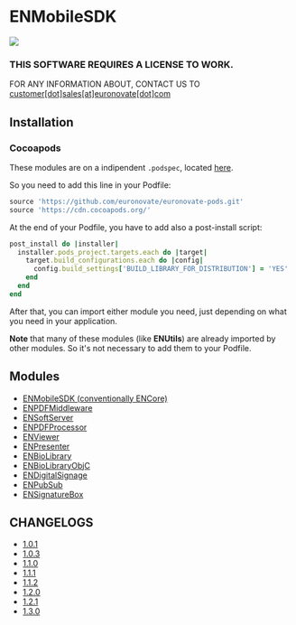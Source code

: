 # ENMobileSDK

![](https://badgen.net/badge/License/Apache%202.0/blue)

### THIS SOFTWARE REQUIRES A LICENSE TO WORK.

FOR ANY INFORMATION ABOUT, CONTACT US TO [customer[dot]sales[at]euronovate[dot]com](mailto:customer.sales@euronovate.com)

## Installation

### Cocoapods

These modules are on a indipendent `.podspec`, located [here](http://www.google.it).

So you need to add this line in your Podfile:

```ruby
source 'https://github.com/euronovate/euronovate-pods.git'
source 'https://cdn.cocoapods.org/'
```

At the end of your Podfile, you have to add also a post-install script:

```ruby
post_install do |installer|
  installer.pods_project.targets.each do |target|
    target.build_configurations.each do |config|
      config.build_settings['BUILD_LIBRARY_FOR_DISTRIBUTION'] = 'YES'
    end
  end
end
```

After that, you can import either module you need, just depending on what you need in your application.

**Note** that many of these modules (like **ENUtils**) are already imported by other modules. So it's not necessary to add them to your Podfile.

## Modules

- [ENMobileSDK (conventionally ENCore)](ENMobileSDK/README.md)
- [ENPDFMiddleware](ENPDFMiddleware/README.md)
- [ENSoftServer](ENSoftServer/README.md)
- [ENPDFProcessor](ENPDFProcessor/README.md)
- [ENViewer](ENViewer/README.md)
- [ENPresenter](ENPresenter/README.md)
- [ENBioLibrary](ENBioLibrary/README.md)
- [ENBioLibraryObjC](ENBioLibraryObjC/README.md)
- [ENDigitalSignage](ENDigitalSignage/README.md)
- [ENPubSub](ENPubSub/README.md)
- [ENSignatureBox](ENSignatureBox/README.md)

## CHANGELOGS

- [1.0.1](Changelogs/1.0.1.md)
- [1.0.3](Changelogs/1.0.3.md)
- [1.1.0](Changelogs/1.1.0.md)
- [1.1.1](Changelogs/1.1.1.md)
- [1.1.2](Changelogs/1.1.2.md)
- [1.2.0](Changelogs/1.2.0.md)
- [1.2.1](Changelogs/1.2.1.md)
- [1.3.0](Changelogs/1.3.0.md)